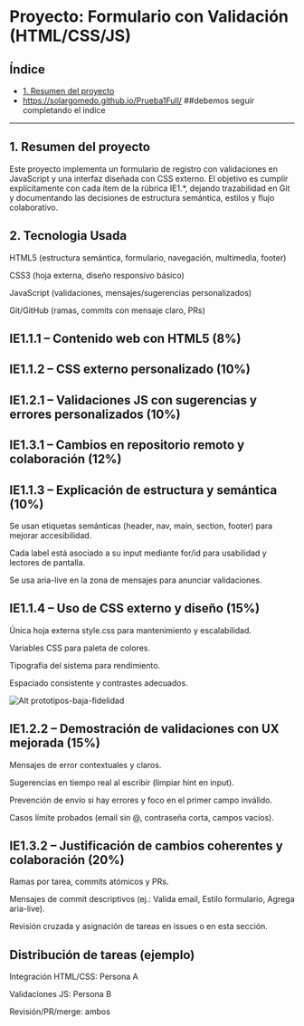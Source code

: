 # Proyecto: Formulario con Validación (HTML/CSS/JS)

## Índice

* [1. Resumen del proyecto](#1-resumen-del-proyecto)
* https://solargomedo.github.io/Prueba1Full/
##debemos seguir completando el indice 

***


## 1. Resumen del proyecto


Este proyecto implementa un formulario de registro con validaciones en JavaScript y una interfaz diseñada con CSS externo. 
El objetivo es cumplir explícitamente con cada ítem de la rúbrica IE1.*, 
dejando trazabilidad en Git y documentando las decisiones de estructura semántica, 
estilos y flujo colaborativo. 



## 2. Tecnologia Usada

HTML5 (estructura semántica, formulario, navegación, multimedia, footer)

CSS3 (hoja externa, diseño responsivo básico)

JavaScript (validaciones, mensajes/sugerencias personalizados)

Git/GitHub (ramas, commits con mensaje claro, PRs)


## IE1.1.1 – Contenido web con HTML5 (8%)


## IE1.1.2 – CSS externo personalizado (10%)


## IE1.2.1 – Validaciones JS con sugerencias y errores personalizados (10%)



## IE1.3.1 – Cambios en repositorio remoto y colaboración (12%)



## IE1.1.3 – Explicación de estructura y semántica (10%)

Se usan etiquetas semánticas (header, nav, main, section, footer) para mejorar accesibilidad.

Cada label está asociado a su input mediante for/id para usabilidad y lectores de pantalla.

Se usa aria-live en la zona de mensajes para anunciar validaciones.



## IE1.1.4 – Uso de CSS externo y diseño (15%)

Única hoja externa style.css para mantenimiento y escalabilidad.

Variables CSS para paleta de colores.

Tipografía del sistema para rendimiento.

Espaciado consistente y contrastes adecuados.




![Alt prototipos-baja-fidelidad]()



## IE1.2.2 – Demostración de validaciones con UX mejorada (15%)

Mensajes de error contextuales y claros.

Sugerencias en tiempo real al escribir (limpiar hint en input).

Prevención de envío si hay errores y foco en el primer campo inválido.

Casos límite probados (email sin @, contraseña corta, campos vacíos).



## IE1.3.2 – Justificación de cambios coherentes y colaboración (20%)

Ramas por tarea, commits atómicos y PRs.

Mensajes de commit descriptivos (ej.: Valida email, Estilo formulario, Agrega aria-live).

Revisión cruzada y asignación de tareas en issues o en esta sección.

## Distribución de tareas (ejemplo)

Integración HTML/CSS: Persona A

Validaciones JS: Persona B

Revisión/PR/merge: ambos

